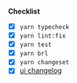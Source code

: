 **Checklist**

- [x] `yarn typecheck`
- [x] `yarn lint:fix`
- [x] `yarn test`
- [x] `yarn brl`
- [x] `yarn changeset`
- [x] [ui changelog](apps/www/src/registry/docs/components/changelog.mdx)

<!--

Thanks for the PR. Please complete the checklist below to ensure your PR can be
merged as soon as possible.

- yarn brl: Required if adding, moving or removing a file in a package.
- yarn changeset: Required if updating `packages`. Please be brief and descriptive. For breaking
changes, use a major changeset. For new features, use a minor changeset. For
bug fixes, use a patch changeset.
- changelog: Required if updating `apps/www/src/registry`. See `apps/www/src/registry/components/changelog.mdx`.

-->
